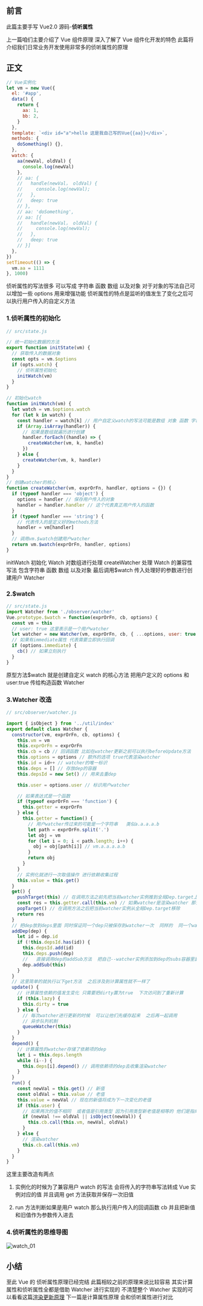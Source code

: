 ## 前言

此篇主要手写 Vue2.0 源码-**侦听属性**

上一篇咱们主要介绍了 Vue 组件原理 深入了解了 Vue 组件化开发的特色 此篇将介绍我们日常业务开发使用非常多的侦听属性的原理

## 正文

```javascript
// Vue实例化
let vm = new Vue({
  el: '#app',
  data() {
    return {
      aa: 1,
      bb: 2,
    }
  },
  template: `<div id="a">hello 这是我自己写的Vue{{aa}}</div>`,
  methods: {
    doSomething() {},
  },
  watch: {
    aa(newVal, oldVal) {
      console.log(newVal)
    },
    // aa: {
    //   handle(newVal， oldVal) {
    //     console.log(newVal);
    //   },
    //   deep: true
    // },
    // aa: 'doSomething',
    // aa: [{
    //   handle(newVal， oldVal) {
    //     console.log(newVal);
    //   },
    //   deep: true
    // }]
  },
})
setTimeout(() => {
  vm.aa = 1111
}, 1000)
```

侦听属性的写法很多 可以写成 字符串 函数 数组 以及对象 对于对象的写法自己可以增加一些 options 用来增强功能 侦听属性的特点是监听的值发生了变化之后可以执行用户传入的自定义方法

### 1.侦听属性的初始化

```javascript
// src/state.js

// 统一初始化数据的方法
export function initState(vm) {
  // 获取传入的数据对象
  const opts = vm.$options
  if (opts.watch) {
    // 侦听属性初始化
    initWatch(vm)
  }
}

// 初始化watch
function initWatch(vm) {
  let watch = vm.$options.watch
  for (let k in watch) {
    const handler = watch[k] // 用户自定义watch的写法可能是数组 对象 函数 字符串
    if (Array.isArray(handler)) {
      // 如果是数组就遍历进行创建
      handler.forEach((handle) => {
        createWatcher(vm, k, handle)
      })
    } else {
      createWatcher(vm, k, handler)
    }
  }
}
// 创建watcher的核心
function createWatcher(vm, exprOrFn, handler, options = {}) {
  if (typeof handler === 'object') {
    options = handler // 保存用户传入的对象
    handler = handler.handler // 这个代表真正用户传入的函数
  }
  if (typeof handler === 'string') {
    // 代表传入的是定义好的methods方法
    handler = vm[handler]
  }
  // 调用vm.$watch创建用户watcher
  return vm.$watch(exprOrFn, handler, options)
}
```

initWatch 初始化 Watch 对数组进行处理 createWatcher 处理 Watch 的兼容性写法 包含字符串 函数 数组 以及对象 最后调用\$watch 传入处理好的参数进行创建用户 Watcher

### 2.$watch

```javascript
// src/state.js
import Watcher from './observer/watcher'
Vue.prototype.$watch = function(exprOrFn, cb, options) {
  const vm = this
  // user: true 这里表示是一个用户watcher
  let watcher = new Watcher(vm, exprOrFn, cb, { ...options, user: true })
  // 如果有immediate属性 代表需要立即执行回调
  if (options.immediate) {
    cb() // 如果立刻执行
  }
}
```

原型方法\$watch 就是创建自定义 watch 的核心方法 把用户定义的 options 和 user:true 传给构造函数 Watcher

### 3.Watcher 改造

```javascript
// src/observer/watcher.js

import { isObject } from '../util/index'
export default class Watcher {
  constructor(vm, exprOrFn, cb, options) {
    this.vm = vm
    this.exprOrFn = exprOrFn
    this.cb = cb // 回调函数 比如在watcher更新之前可以执行beforeUpdate方法
    this.options = options // 额外的选项 true代表渲染watcher
    this.id = id++ // watcher的唯一标识
    this.deps = [] // 存放dep的容器
    this.depsId = new Set() // 用来去重dep

    this.user = options.user // 标识用户watcher

    // 如果表达式是一个函数
    if (typeof exprOrFn === 'function') {
      this.getter = exprOrFn
    } else {
      this.getter = function() {
        // 用户watcher传过来的可能是一个字符串   类似a.a.a.a.b
        let path = exprOrFn.split('.')
        let obj = vm
        for (let i = 0; i < path.length; i++) {
          obj = obj[path[i]] // vm.a.a.a.a.b
        }
        return obj
      }
    }
    // 实例化就进行一次取值操作 进行依赖收集过程
    this.value = this.get()
  }
  get() {
    pushTarget(this) // 在调用方法之前先把当前watcher实例推到全局Dep.target上
    const res = this.getter.call(this.vm) // 如果watcher是渲染watcher 那么就相当于执行  vm._update(vm._render()) 这个方法在render函数执行的时候会取值 从而实现依赖收集
    popTarget() // 在调用方法之后把当前watcher实例从全局Dep.target移除
    return res
  }
  // 把dep放到deps里面 同时保证同一个dep只被保存到watcher一次  同样的  同一个watcher也只会保存在dep一次
  addDep(dep) {
    let id = dep.id
    if (!this.depsId.has(id)) {
      this.depsId.add(id)
      this.deps.push(dep)
      //   直接调用dep的addSub方法  把自己--watcher实例添加到dep的subs容器里面
      dep.addSub(this)
    }
  }
  // 这里简单的就执行以下get方法  之后涉及到计算属性就不一样了
  update() {
    // 计算属性依赖的值发生变化 只需要把dirty置为true  下次访问到了重新计算
    if (this.lazy) {
      this.dirty = true
    } else {
      // 每次watcher进行更新的时候  可以让他们先缓存起来  之后再一起调用
      // 异步队列机制
      queueWatcher(this)
    }
  }
  depend() {
    // 计算属性的watcher存储了依赖项的dep
    let i = this.deps.length
    while (i--) {
      this.deps[i].depend() // 调用依赖项的dep去收集渲染watcher
    }
  }
  run() {
    const newVal = this.get() // 新值
    const oldVal = this.value // 老值
    this.value = newVal // 现在的新值将成为下一次变化的老值
    if (this.user) {
      // 如果两次的值不相同  或者值是引用类型 因为引用类型新老值是相等的 他们是指向同一引用地址
      if (newVal !== oldVal || isObject(newVal)) {
        this.cb.call(this.vm, newVal, oldVal)
      }
    } else {
      // 渲染watcher
      this.cb.call(this.vm)
    }
  }
}
```

这里主要改造有两点

1. 实例化的时候为了兼容用户 watch 的写法 会将传入的字符串写法转成 Vue 实例对应的值 并且调用 get 方法获取并保存一次旧值

2. run 方法判断如果是用户 watch 那么执行用户传入的回调函数 cb 并且把新值和旧值作为参数传入进去

### 4.侦听属性的思维导图

![watch_01](./images/watch_01.jpg)

## 小结

至此 Vue 的 侦听属性原理已经完结 此篇相较之前的原理来说比较容易 其实计算属性和侦听属性全都是借助 Watcher 进行实现的 不清楚整个 Watcher 实现的可以看看这篇[渲染更新原理](./update.html) 下一篇是计算属性原理 会和侦听属性进行对比
